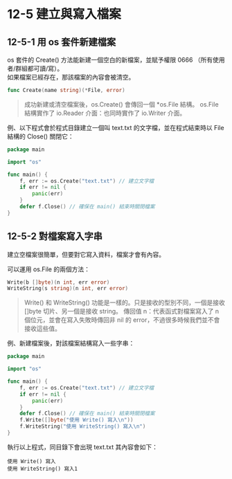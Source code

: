 # 12-5 建立與寫入檔案
## 12-5-1 用 os 套件新建檔案

os 套件的 Create() 方法能新建一個空白的新檔案，並賦予權限 0666 （所有使用者/群組都可讀/寫）。  
如果檔案已經存在，那該檔案的內容會被清空。
```go
func Create(name string)(*File, error)
```
> 成功新建或清空檔案後，os.Create() 會傳回一個 *os.File 結構。
> os.File 結構實作了 io.Reader 介面：也同時實作了 io.Writer 介面。  

例、以下程式會於程式目錄建立一個叫 text.txt 的文字檔，並在程式結束時以 File 結構的 Close() 關閉它：
```go
package main

import "os"

func main() {
	f, err := os.Create("text.txt") // 建立文字檔
	if err != nil {
		panic(err)
	}
	defer f.Close() // 確保在 main() 結束時關閉檔案
}
```


## 12-5-2 對檔案寫入字串
建立空檔案很簡單，但要對它寫入資料，檔案才會有內容。  

可以運用 os.File 的兩個方法：
```go
Write(b []byte)(n int, err error)
WriteString(s string)(n int, err error)
```
> Write() 和 WriteString() 功能是一樣的。只是接收的型別不同，一個是接收 []byte 切片、另一個是接收 string。
> 傳回值 n：代表函式對檔案寫入了 n 個位元，並會在寫入失敗時傳回非 nil 的 error，不過很多時候我們並不會接收這些值。  

例、新建檔案後，對該檔案結構寫入一些字串：
```go
package main

import "os"

func main() {
	f, err := os.Create("text.txt") // 建立文字檔
	if err != nil {
		panic(err)
	}
	defer f.Close() // 確保在 main() 結束時關閉檔案
	f.Write([]byte("使用 Write() 寫入\n"))
	f.WriteString("使用 WriteString() 寫入\n")
}
```
執行以上程式，同目錄下會出現 text.txt 其內容會如下：
```
使用 Write() 寫入
使用 WriteString() 寫入1
```
